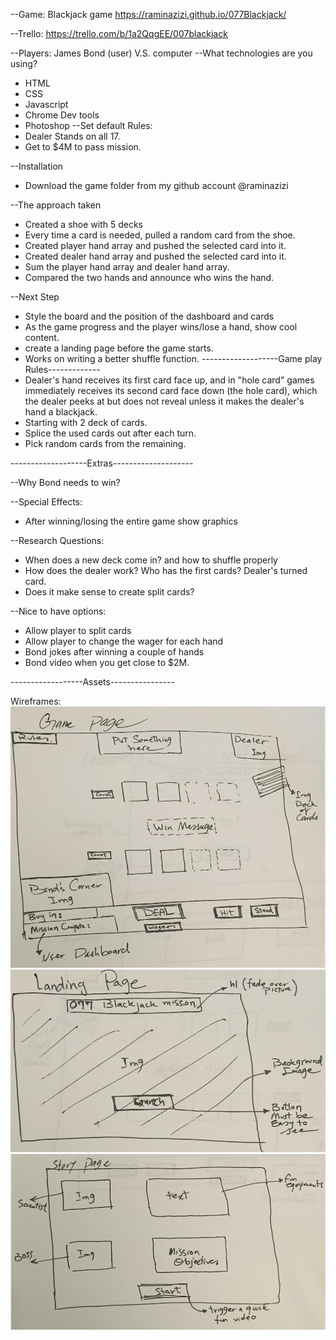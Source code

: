 --Game:  Blackjack game
https://raminazizi.github.io/077Blackjack/

--Trello:
https://trello.com/b/1a2QqgEE/007blackjack

--Players: James Bond (user) V.S. computer
--What technologies are you using?
  - HTML
  - CSS
  - Javascript
  - Chrome Dev tools
  - Photoshop
--Set default Rules:
  - Dealer Stands on all 17.
  - Get to $4M to pass mission.

--Installation
  - Download the game folder from my github account @raminazizi

--The approach taken
  - Created a shoe with 5 decks
  - Every time a card is needed, pulled a random card from the shoe.
  - Created player hand array and pushed the selected card into it.
  - Created dealer hand array and pushed the selected card into it.
  - Sum the player hand array and dealer hand array.
  - Compared the two hands and announce who wins the hand.

--Next Step
  - Style the board and the position of the dashboard and cards
  - As the game progress and the player wins/lose a hand, show cool content.
  - create a landing page before the game starts.   
  - Works on writing a better shuffle function.
-------------------Game play Rules-------------
  - Dealer's hand receives its first card face up, and in "hole card" games immediately receives its second card face down (the hole card), which the dealer peeks at but does not reveal unless it makes the dealer's hand a blackjack.
  - Starting with 2 deck of cards.
  - Splice the used cards out after each turn.
  - Pick random cards from the remaining.


-------------------Extras--------------------

--Why Bond needs to win? <!--  Create a story later -->

--Special Effects:
   - After winning/losing the entire game show graphics


--Research Questions:
  - When does a new deck come in? and how to shuffle properly
  - How does the dealer work? Who has the first cards? Dealer's turned card.
  - Does it make sense to create split cards?

--Nice to have options:
  - Allow player to split cards
  - Allow player to change the wager for each hand
  - Bond jokes after winning a couple of hands
  - Bond video when you get close to $2M.

------------------Assets----------------

Wireframes:
![GamePageWireFrame](assets/GamePageWireFrame.png)
![LandingPageWireFrame](assets/LandingPageWireFrame.png)
![StoryPageWireFrame](assets/StoryPageWireFrame.png)

